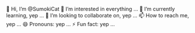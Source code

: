 👋 Hi, I’m @SumokiCat
👀 I’m interested in everything ...
🌱 I’m currently learning, yep ...
💞️ I’m looking to collaborate on, yep ...
📫 How to reach me, yep ...
😄 Pronouns: yep ...
⚡ Fun fact: yep ...

<!---
SumokiCat/SumokiCat is a ✨ special ✨ repository because its `README.md` (this file) appears on your GitHub profile.
You can click the Preview link to take a look at your changes.
--->
